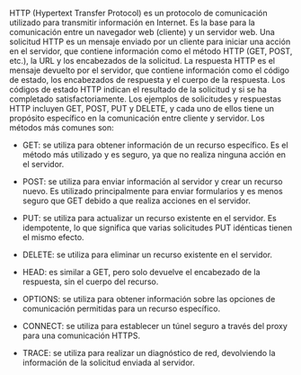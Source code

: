 HTTP (Hypertext Transfer Protocol) es un protocolo de comunicación utilizado para transmitir información en Internet. Es la base para la comunicación entre un navegador web (cliente) y un servidor web. Una solicitud HTTP es un mensaje enviado por un cliente para iniciar una acción en el servidor, que contiene información como el método HTTP (GET, POST, etc.), la URL y los encabezados de la solicitud. La respuesta HTTP es el mensaje devuelto por el servidor, que contiene información como el código de estado, los encabezados de respuesta y el cuerpo de la respuesta. Los códigos de estado HTTP indican el resultado de la solicitud y si se ha completado satisfactoriamente. Los ejemplos de solicitudes y respuestas HTTP incluyen GET, POST, PUT y DELETE, y cada uno de ellos tiene un propósito específico en la comunicación entre cliente y servidor.
Los métodos más comunes son:

-   GET: se utiliza para obtener información de un recurso específico. Es el método más utilizado y es seguro, ya que no realiza ninguna acción en el servidor.
    
-   POST: se utiliza para enviar información al servidor y crear un recurso nuevo. Es utilizado principalmente para enviar formularios y es menos seguro que GET debido a que realiza acciones en el servidor.
    
-   PUT: se utiliza para actualizar un recurso existente en el servidor. Es idempotente, lo que significa que varias solicitudes PUT idénticas tienen el mismo efecto.
    
-   DELETE: se utiliza para eliminar un recurso existente en el servidor.
    
-   HEAD: es similar a GET, pero solo devuelve el encabezado de la respuesta, sin el cuerpo del recurso.
    
-   OPTIONS: se utiliza para obtener información sobre las opciones de comunicación permitidas para un recurso específico.
    
-   CONNECT: se utiliza para establecer un túnel seguro a través del proxy para una comunicación HTTPS.
    
-   TRACE: se utiliza para realizar un diagnóstico de red, devolviendo la información de la solicitud enviada al servidor.
